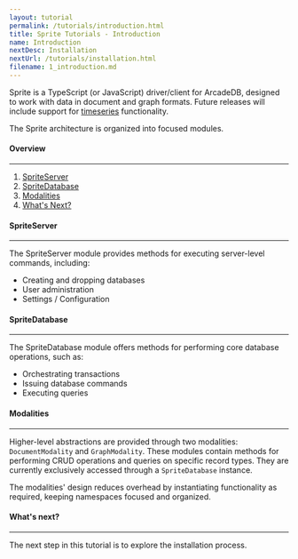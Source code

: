 ```yaml
---
layout: tutorial
permalink: /tutorials/introduction.html
title: Sprite Tutorials - Introduction
name: Introduction
nextDesc: Installation
nextUrl: /tutorials/installation.html
filename: 1_introduction.md
---
```


Sprite is a TypeScript (or JavaScript) driver/client for ArcadeDB, designed to work with data in document and graph formats. Future releases will include support for [timeseries](https://github.com/ArcadeData/arcadedb/discussions/1180) functionality.

The Sprite architecture is organized into focused modules.

#### Overview
---

1. [SpriteServer](#spriteserver)
2. [SpriteDatabase](#spritedatabase)
3. [Modalities](#modalities)
4. [What's Next?](#whats-next)

#### SpriteServer
---

The SpriteServer module provides methods for executing server-level commands, including:

* Creating and dropping databases
* User administration
* Settings / Configuration

#### SpriteDatabase
---

The SpriteDatabase module offers methods for performing core database operations, such as:

* Orchestrating transactions
* Issuing database commands
* Executing queries

#### Modalities
---

Higher-level abstractions are provided through two modalities: `DocumentModality` and `GraphModality`. These modules contain methods for performing CRUD operations and queries on specific record types. They are currently exclusively accessed through a `SpriteDatabase` instance.

The modalities' design reduces overhead by instantiating functionality as required, keeping namespaces focused and organized.

#### What's next?
---

The next step in this tutorial is to explore the installation process.
